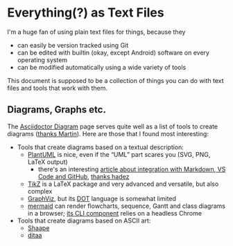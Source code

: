 # Everything(?) as Text Files

I'm a huge fan of using plain text files for things, because they

* can easily be version tracked using Git
* can be edited with builtin (okay, except Android) software on every operating system
* can be modified automatically using a wide variety of tools

This document is supposed to be a collection of things you can do with text files and tools that work with them.

## Diagrams, Graphs etc.

The [Asciidoctor Diagram](https://asciidoctor.org/docs/asciidoctor-diagram/) page serves quite well as a list of tools to create diagrams ([thanks Martin](https://twitter.com/bountin/status/1184110133749661696)).
Here are those that I found most interesting:

* Tools that create diagrams based on a textual description:
  * [PlantUML](http://plantuml.com/) is nice, even if the “UML” part scares you (SVG, PNG, LaTeX output)
    * there's an interesting [article about integration with Markdown, VS Code and GitHub](https://blog.anoff.io/2018-07-31-diagrams-with-plantuml/), [thanks hadez](https://chaos.social/@hadez/102968490447571876)
  * [TikZ](http://www.texample.net/tikz/) is a LaTeX package and very advanced and versatile, but also complex
  * [GraphViz](http://www.graphviz.org/), but its [DOT](https://en.wikipedia.org/wiki/DOT_(graph_description_language)) language is somewhat limited
  * [mermaid](https://mermaidjs.github.io/) can render flowcharts, sequence, Gantt and class diagrams in a browser; [its CLI component](https://github.com/mermaidjs/mermaid.cli) relies on a headless Chrome
* Tools that create diagrams based on ASCII art:
  * [Shaape](https://github.com/christiangoltz/shaape)
  * [ditaa](http://ditaa.sourceforge.net/)
